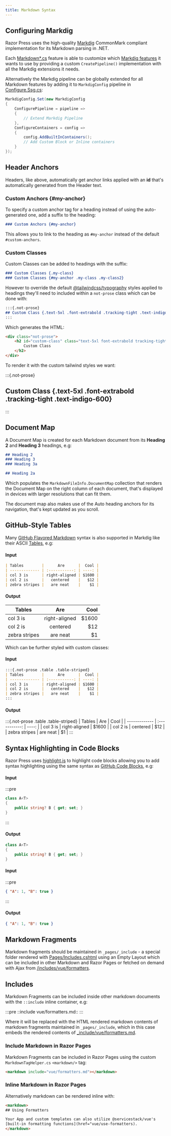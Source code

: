 ```yaml
---
title: Markdown Syntax
---
```


## Configuring Markdig

Razor Press uses the high-quality [Markdig](https://github.com/xoofx/markdig) CommonMark compliant implementation 
for its Markdown parsing in .NET.

Each [Markdown*.cs](https://github.com/NetCoreTemplates/razor-press/tree/main/PropertyBitPackDocs) feature is able to customize
which [Markdig features](https://github.com/xoofx/markdig#features) it wants to use by providing a custom
`CreatePipeline()` implementation with all the Markdig extensions it needs.

Alternatively the Markdig pipeline can be globally extended for all Markdown features by adding it to `MarkdigConfig` 
pipeline in [Configure.Ssg.cs](https://github.com/NetCoreTemplates/razor-press/blob/main/PropertyBitPackDocs/Configure.Ssg.cs):

```csharp
MarkdigConfig.Set(new MarkdigConfig
{
    ConfigurePipeline = pipeline =>
    {
        // Extend Markdig Pipeline
    },
    ConfigureContainers = config =>
    {
        config.AddBuiltInContainers();
        // Add Custom Block or Inline containers
    }
});
```

## Header Anchors

Headers, like above, automatically get anchor links applied with an **id** that's automatically generated from the 
Header text.

### Custom Anchors {#my-anchor}

To specify a custom anchor tag for a heading instead of using the auto-generated one, add a suffix to the heading:

```markdown
### Custom Anchors {#my-anchor}
```

This allows you to link to the heading as `#my-anchor` instead of the default `#custom-anchors`.

### Custom Classes 

Custom Classes can be added to headings with the suffix:

```markdown
### Custom Classes {.my-class}
### Custom Classes {#my-anchor .my-class .my-class2}
```

However to override the default [@tailwindcss/typography](https://tailwindcss.com/docs/typography-plugin) styles applied
to headings they'll need to included within a `not-prose` class which can be done with:

```markdown
:::{.not-prose}
## Custom Class {.text-5xl .font-extrabold .tracking-tight .text-indigo-600}
:::
```

Which generates the HTML:

```html
<div class="not-prose">
    <h2 id="custom-class" class="text-5xl font-extrabold tracking-tight text-indigo-600">
        Custom Class
    </h2>
</div>
```

To render it with the custom tailwind styles we want:

:::{.not-prose}
## Custom Class {.text-5xl .font-extrabold .tracking-tight .text-indigo-600}
:::

## Document Map

A Document Map is created for each Markdown document from its **Heading 2** and **Heading 3** headings, e.g: 

```markdown
## Heading 2
### Heading 3
### Heading 3a

## Heading 2a
```

Which populates the `MarkdownFileInfo.DocumentMap` collection that renders the Document Map on the right column of
each document, that's displayed in devices with larger resolutions that can fit them.

The document map also makes use of the Auto heading anchors for its navigation, that's kept updated as you scroll.

## GitHub-Style Tables

Many [GitHub Flavored Markdown](https://github.github.com/gfm/) syntax is also supported in Markdig like their ASCII
[Tables](https://github.github.com/gfm/#tables-extension-), e.g:

#### Input

```markdown
| Tables        |      Are      |  Cool |
| ------------- | :-----------: | ----: |
| col 3 is      | right-aligned | $1600 |
| col 2 is      |   centered    |   $12 |
| zebra stripes |   are neat    |    $1 |
```

#### Output

| Tables        |      Are      |  Cool |
| ------------- | :-----------: | ----: |
| col 3 is      | right-aligned | $1600 |
| col 2 is      |   centered    |   $12 |
| zebra stripes |   are neat    |    $1 |

Which can be further styled with custom classes:

#### Input

```markdown
:::{.not-prose .table .table-striped}
| Tables        |      Are      |  Cool |
| ------------- | :-----------: | ----: |
| col 3 is      | right-aligned | $1600 |
| col 2 is      |   centered    |   $12 |
| zebra stripes |   are neat    |    $1 |
:::
```

#### Output

:::{.not-prose .table .table-striped}
| Tables        |      Are      |  Cool |
| ------------- | :-----------: | ----: |
| col 3 is      | right-aligned | $1600 |
| col 2 is      |   centered    |   $12 |
| zebra stripes |   are neat    |    $1 |
:::

## Syntax Highlighting in Code Blocks

Razor Press uses [highlight.js](https://highlightjs.org) to highlight code blocks allowing you to add syntax highlighting 
using the same syntax as 
[GitHub Code Blocks](https://docs.github.com/en/get-started/writing-on-github/working-with-advanced-formatting/creating-and-highlighting-code-blocks), e.g:

#### Input

:::pre
```csharp
class A<T>
{
    public string? B { get; set; }
}
```
:::

#### Output

```csharp
class A<T>
{
    public string? B { get; set; }
}
```

#### Input

:::pre
```json
{ "A": 1, "B": true }
```
:::

#### Output

```json
{ "A": 1, "B": true }
```

## Markdown Fragments

Markdown fragments should be maintained in `_pages/_include` - a special folder rendered with
[Pages/Includes.cshtml](https://github.com/NetCoreTemplates/razor-press/blob/main/PropertyBitPackDocs/Pages/Includes.cshtml) using
an Empty Layout which can be included in other Markdown and Razor Pages or fetched on demand with Ajax
from [/includes/vue/formatters](/includes/vue/formatters).

## Includes

Markdown Fragments can be included inside other markdown documents with the `::include` inline container, e.g:

:::pre
::include vue/formatters.md::
:::

Where it will be replaced with the HTML rendered markdown contents of markdown fragments maintained in `_pages/_include`, 
which in this case embeds the rendered contents of [_include/vue/formatters.md](https://github.com/NetCoreTemplates/razor-press/blob/main/PropertyBitPackDocs/_include/vue/formatters.md).

### Include Markdown in Razor Pages

Markdown Fragments can be included in Razor Pages using the custom `MarkdownTagHelper.cs` `<markdown/>` tag: 

```html
<markdown include="vue/formatters.md"></markdown>
```

### Inline Markdown in Razor Pages

Alternatively markdown can be rendered inline with:

```html
<markdown>
## Using Formatters

Your App and custom templates can also utilize @servicestack/vue's
[built-in formatting functions](href="vue/use-formatters).
</markdown>
```
